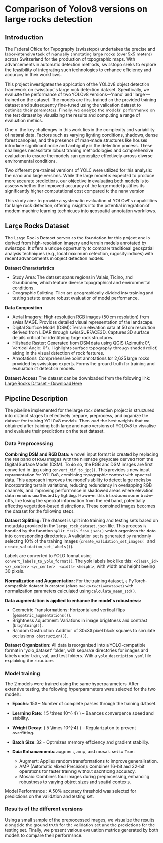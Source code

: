 # Comparison of Yolov8 versions on large rocks detection

## Introduction

The Federal Office for Topography (swisstopo) undertakes the precise and labor-intensive task of manually annotating large rocks (over 5x5 meters) across Switzerland for the production of topographic maps. With advancements in automatic detection methods, swisstopo seeks to explore the feasibility of integrating such technologies to enhance efficiency and accuracy in their workflows.

This project investigates the application of the YOLOv8 object detection framework on swisstopo's large rock detection dataset. Specifically, we evaluate the performance of two YOLOv8 versions—'nano' and 'large'—trained on the dataset. The models are first trained on the provided training dataset and subsequently fine-tuned using the validation dataset to optimize their parameters. Finally, we analyze the models' performance on the test dataset by visualizing the results and computing a range of evaluation metrics.

One of the key challenges in this work lies in the complexity and variability of natural data. Factors such as varying lighting conditions, shadows, dense forest canopies, and the presence of man-made structures like houses introduce significant noise and ambiguity in the detection process. These challenges necessitate robust training methodologies and comprehensive evaluation to ensure the models can generalize effectively across diverse environmental conditions.

Two different pre-trained versions of YOLO were utilized for this analysis: the nano and large versions. While the large model is expected to produce more accurate predictions, our objective in evaluating both models is to assess whether the improved accuracy of the large model justifies its significantly higher computational cost compared to the nano version.

This study aims to provide a systematic evaluation of YOLOv8's capabilities for large rock detection, offering insights into the potential integration of modern machine learning techniques into geospatial annotation workflows.

## Large Rocks Dataset

The Large Rocks Dataset serves as the foundation for this project and is derived from high-resolution imagery and terrain models annotated by swisstopo. It offers a unique opportunity to compare traditional geospatial analysis techniques (e.g., local maximum detection, rugosity indices) with recent advancements in object detection models.

**Dataset Characteristics**
- Study Area: The dataset spans regions in Valais, Ticino, and Graubünden, which feature diverse topographical and environmental conditions.
- Geographic Splitting: Tiles are geographically divided into training and testing sets to ensure robust evaluation of model performance.

**Data Composition**
- Aerial Imagery: High-resolution RGB images (50 cm resolution) from swissIMAGE.
Provides detailed visual representation of the landscape.
- Digital Surface Model (DSM): Terrain elevation data at 50 cm resolution derived from LiDAR through swissSURFACE3D. Captures 3D surface details critical for identifying large rock structures.
- Hillshade Raster: Generated from DSM data using QGIS (Azimuth: 0°, Vertical Angle: 0°). Highlights surface topography through shaded relief, aiding in the visual detection of rock features.
- Annotations: Comprehensive point annotations for 2,625 large rocks provided by swisstopo experts. Forms the ground truth for training and evaluation of detection models.

**Dataset Access**
The dataset can be downloaded from the following link:
[Large Rocks Dataset - Download Here](https://enacshare.epfl.ch/bY2wS5TcA4CefGks7NtXg)

## Pipeline Description

The pipeline implemented for the large rock detection project is structured into distinct stages to effectively prepare, preprocess, and organize the dataset for training YOLOv8 models. Then load the best weights that we obtained after training both large and nano versions of YOLOv8 to visualise and evaluate their predictions on the test dataset.

### Data Preprocessing

**Combining DSM and RGB Data:**
A novel input format is created by replacing the red band of RGB images with the hillshade greyscale derived from the Digital Surface Model (DSM). To do so, the RGB and DSM images are first converted in .jpg using `convert_tif_to_jpg()`. This provides a new input representation for YOLOv8, combining topographic context with spectral data. This approach improves the model's ability to detect large rocks by incorporating terrain variations, reducing redundancy in overlapping RGB channels, and improving performance in shadowed areas where elevation data remains unaffected by lighting. However this introduces some trade-offs, like losing the spectral information from the red band, potentially affecting vegetation-based distinctions. These combined images becomes the dataset for the following steps.

**Dataset Splitting:**
The dataset is split into training and testing sets based on metadata provided in the `large_rock_dataset.json` file. This process is handled by the function `split_train_from_json()` which organizes the data into corresponding directories.
A validation set is generated by randomly selecting 10% of the training images (`create_validation_set_images()` and `create_validation_set_labels()`).

Labels are converted to YOLO format using `convert_labels_to_yolo_format()`. The yolo labels look like this:
`<class\_id> <x\_center> <y\_center>  <width> <height>`, with width and height beeing 30 pixels.

**Normalization and Augmentation:**
For the training dataset, a PyTorch-compatible dataset is created (class `RockDetectionDataset`) with normalization parameters calculated using `calculate_mean_std()`.

**Data augmentation is applied to enhance the model's robustness:**
- Geometric Transformations: Horizontal and vertical flips (`geometric_augmentations()`).
- Brightness Adjustment: Variations in image brightness and contrast (`brightning()`).
- Random Obstruction: Addition of 30x30 pixel black squares to simulate occlusions (`obstruction()`).

**Dataset Organization:**
All data is reorganized into a YOLO-compatible format in 'yolo_dataset' folder, with separate directories for images and labels under train, val, and test folders. With a `yolo_description.yaml` file explaining the structure.

### Model training

The 2 models were trained using the same hyperparameters. After extensive testing, the following hyperparameters were selected for the two models:

- **Epochs**: 150 – Number of complete passes through the training dataset.

- **Learning Rate**: \( 5 \times 10^{-4} \) – Balances convergence speed and stability.

- **Weight Decay**: \( 5 \times 10^{-4} \) – Regularization to prevent overfitting.

- **Batch Size**: 32 – Optimizes memory efficiency and gradient stability.

- **Data Enhancements**: augment, amp, and mosaic set to True:
  - Augment: Applies random transformations to improve generalization.
  - AMP (Automatic Mixed Precision): Combines 16-bit and 32-bit operations for faster training without sacrificing accuracy.
  - Mosaic: Combines four images during preprocessing, enhancing robustness to varying object sizes and spatial contexts.

Model Performance : A 50% accuracy threshold was selected for predictions on the validation and testing set.

### Results of the different versions

Using a small sample of the preprocessed images, we visualize the results alongside the ground truth for the validation set and the predictions for the testing set. Finally, we present various evaluation metrics generated by both models to compare their performance.